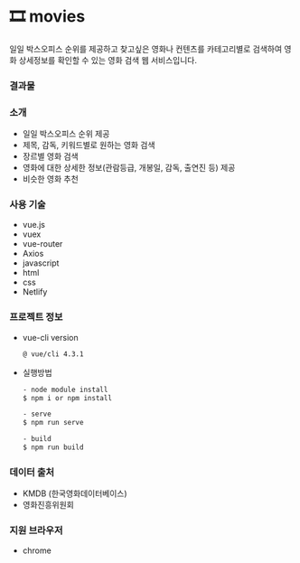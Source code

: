 # 🎞 movies
일일 박스오피스 순위를 제공하고 찾고싶은 영화나 컨텐츠를 카테고리별로 검색하여 영화 상세정보를 확인할 수 있는 영화 검색 웹 서비스입니다.

### 결과물

### 소개
- 일일 박스오피스 순위 제공
- 제목, 감독, 키워드별로 원하는 영화 검색
- 장르별 영화 검색
- 영화에 대한 상세한 정보(관람등급, 개봉일, 감독, 출연진 등) 제공
- 비슷한 영화 추천

### 사용 기술
- vue.js
- vuex
- vue-router
- Axios
- javascript
- html
- css
- Netlify

### 프로젝트 정보
- vue-cli version
	```bash
	@ vue/cli 4.3.1
	```
- 실행방법
	```bash
	- node module install  
	$ npm i or npm install

	- serve
	$ npm run serve

	- build
	$ npm run build
	```

### 데이터 출처
- KMDB (한국영화데이터베이스)
- 영화진흥위원회

### 지원 브라우저 
- chrome
